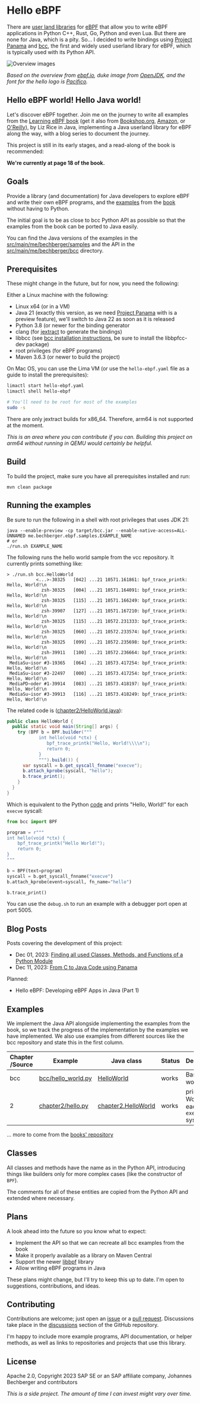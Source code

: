Hello eBPF
==========

There are [user land libraries](https://ebpf.io/what-is-ebpf/#development-toolchains) for [eBPF](https://ebpf.io) that allow you to
write eBPF applications in Python C++, Rust, Go, Python and even
Lua. But there are none for Java, which is a pity.
So... I decided to write bindings using [Project Panama](https://openjdk.org/projects/panama/)
and [bcc](https://github.com/isovalent/bcc), the first and widely used userland library for eBPF,
which is typically used with its Python API.

![Overview images](img/overview.png)

_Based on the overview from [ebpf.io](https://ebpf.io/what-is-ebpf/), 
duke image from [OpenJDK](https://wiki.openjdk.org/display/duke/Gallery),
and the font for the hello logo is [Pacifico](https://fonts.google.com/specimen/Pacifico)._

Hello eBPF world! Hello Java world!
-----------------

Let's discover eBPF together. Join me on the journey to write
all examples from the [Learning eBPF book](https://cilium.isovalent.com/hubfs/Learning-eBPF%20-%20Full%20book.pdf)
(get it also from [Bookshop.org](https://bookshop.org/p/books/learning-ebpf-programming-the-linux-kernel-for-enhanced-observability-networking-and-security-liz-rice/19244244?ean=9781098135126),
[Amazon](https://www.amazon.com/Learning-eBPF-Programming-Observability-Networking/dp/1098135121), or [O'Reilly](https://www.oreilly.com/library/view/learning-ebpf/9781098135119/)), by
Liz Rice in Java, implementing a Java userland library for eBPF along the way,
with a blog series to document the journey.

This project is still in its early stages, and a read-along of the book is recommended:

__We're currently at page 18 of the book.__

Goals
-----
Provide a library (and documentation) for Java developers to explore eBPF and
write their own eBPF programs, and the [examples](https://github.com/lizrice/learning-ebpf) from the [book](https://cilium.isovalent.com/hubfs/Learning-eBPF%20-%20Full%20book.pdf) without having to Python.

The initial goal is to be as close to bcc Python API as possible so that the examples from the book
can be ported to Java easily.

You can find the Java versions of the examples in the [src/main/me/bechberger/samples](src/main/me/bechberger/samples)
and the API in the [src/main/me/bechberger/bcc](src/main/me/bechberger/bcc) directory.

Prerequisites
-------------

These might change in the future, but for now, you need the following:

Either a Linux machine with the following:

- Linux x64 (or in a VM)
- Java 21 (exactly this version, as we need [Project Panama](https://openjdk.org/projects/panama/) with is a preview
  feature), we'll switch to Java 22 as soon as it is released
- Python 3.8 (or newer for the binding generator
- clang (for [jextract](https://github.com/openjdk/jextract) to generate the bindings)
- libbcc (see [bcc installation instructions](https://github.com/iovisor/bcc/blob/master/INSTALL.md), be sure to install the libbpfcc-dev package)
- root privileges (for eBPF programs)
- Maven 3.6.3 (or newer to build the project)

On Mac OS, you can use the Lima VM (or use the `hello-ebpf.yaml` file as a guide to install the prerequisites):

```sh
limactl start hello-ebpf.yaml
limactl shell hello-ebpf

# You'll need to be root for most of the examples
sudo -s
```

There are only jextract builds for x86_64. Therefore, arm64 is not supported at the moment.

*This is an area where you can contribute if you can. Building this project
on arm64 without running in QEMU would certainly be helpful.*

Build
-----
To build the project, make sure you have all prerequisites installed and run:

```shell
mvn clean package
```

Running the examples
--------------------
Be sure to run the following in a shell with root privileges that uses JDK 21:

```shell
java --enable-preview -cp target/bcc.jar --enable-native-access=ALL-UNNAMED me.bechberger.ebpf.samples.EXAMPLE_NAME
# or
./run.sh EXAMPLE_NAME
```

The following runs the hello world sample from the vcc repository. It currently prints something like:

```
> ./run.sh bcc.HelloWorld
           <...>-30325   [042] ...21 10571.161861: bpf_trace_printk: Hello, World!\n
             zsh-30325   [004] ...21 10571.164091: bpf_trace_printk: Hello, World!\n
             zsh-30325   [115] ...21 10571.166249: bpf_trace_printk: Hello, World!\n
             zsh-39907   [127] ...21 10571.167210: bpf_trace_printk: Hello, World!\n
             zsh-30325   [115] ...21 10572.231333: bpf_trace_printk: Hello, World!\n
             zsh-30325   [060] ...21 10572.233574: bpf_trace_printk: Hello, World!\n
             zsh-30325   [099] ...21 10572.235698: bpf_trace_printk: Hello, World!\n
             zsh-39911   [100] ...21 10572.236664: bpf_trace_printk: Hello, World!\n
 MediaSu~isor #3-19365   [064] ...21 10573.417254: bpf_trace_printk: Hello, World!\n
 MediaSu~isor #3-22497   [000] ...21 10573.417254: bpf_trace_printk: Hello, World!\n
 MediaPD~oder #1-39914   [083] ...21 10573.418197: bpf_trace_printk: Hello, World!\n
 MediaSu~isor #3-39913   [116] ...21 10573.418249: bpf_trace_printk: Hello, World!\n
```

The related code is ([chapter2/HelloWorld.java](src/main/java/me/bechberger/ebpf/samples/chapter2/HelloWorld.java)):

```java
public class HelloWorld {
  public static void main(String[] args) {
    try (BPF b = BPF.builder("""
            int hello(void *ctx) {
               bpf_trace_printk("Hello, World!\\\\n");
               return 0;
            }
            """).build()) {
      var syscall = b.get_syscall_fnname("execve");
      b.attach_kprobe(syscall, "hello");
      b.trace_print();
    }
  }
}
```

Which is equivalent to the Python [code](pysamples/chapter2/hello.py) and prints "Hello, World!" for each `execve` syscall:

```python
from bcc import BPF

program = r"""
int hello(void *ctx) {
    bpf_trace_printk("Hello World!");
    return 0;
}
"""

b = BPF(text=program)
syscall = b.get_syscall_fnname("execve")
b.attach_kprobe(event=syscall, fn_name="hello")

b.trace_print()
```

You can use the `debug.sh` to run an example with a debugger port open at port 5005.

Blog Posts
----------
Posts covering the development of this project:

- Dec 01, 2023: [Finding all used Classes, Methods, and Functions of a Python Module](https://mostlynerdless.de/blog/2023/12/01/finding-all-used-classes-methods-and-functions-of-a-python-module/)
- Dec 11, 2023: [From C to Java Code using Panama](https://mostlynerdless.de/blog/2023/12/11/from-c-to-java-code-using-panama/)

Planned:

- Hello eBPF: Developing eBPF Apps in Java (Part 1)

Examples
--------

We implement the Java API alongside implementing the examples from the book, so we track the progress
of the implementation by the examples we have implemented. We also use examples from different sources
like the bcc repository and state this in the first column.


| Chapter<br/>/Source | Example                                          | Java class                                                                               | Status | Description                                    |
|---------------------|--------------------------------------------------|------------------------------------------------------------------------------------------|--------|------------------------------------------------|
| bcc                 | [bcc/hello_world.py](pysamples/bcc/hello_world.py) | [HelloWorld](src/main/java/me/bechberger/ebpf/samples/bcc/HelloWorld.java)               | works  | Basic hello world                              |
| 2                   | [chapter2/hello.py](pysamples/chapter2/hello.py) | [chapter2.HelloWorld](src/main/java/me/bechberger/ebpf/samples/chapter2/HelloWorld.java) | works  | print "Hello World!" for each `execve` syscall |


... more to come from the [books' repository](https://github.com/lizrice/learning-ebpf/tree/main)


Classes
-------
All classes and methods have the name as in the Python API, introducing things like builders only
for more complex cases (like the constructor of `BPF`).

The comments for all of these entities are copied from the Python API and extended where necessary.

Plans
-----

A look ahead into the future so you know what to expect:

- Implement the API so that we can recreate all bcc examples from the book
- Make it properly available as a library on Maven Central
- Support the newer [libbpf](https://github.com/libbpf/libbpf) library
- Allow writing eBPF programs in Java

These plans might change, but I'll try to keep this up to date.
I'm open to suggestions, contributions, and ideas.

Contributing
------------
Contributions are welcome; just open an 
[issue](https://github.com/parttimenerd/hello-ebpf/issues/new) or a 
[pull request](https://github.com/parttimenerd/hello-ebpf/pulls).
Discussions take place in the [discussions](https://github.com/parttimenerd/hello-ebpf/discussions)
section of the GitHub repository.

I'm happy to include more example programs, API documentation, or helper methods,
as well as links to repositories and projects that use this library.

License
-------
Apache 2.0, Copyright 2023 SAP SE or an SAP affiliate company, Johannes Bechberger and contributors

_This is a side project. The amount of time I can invest might vary over time._
